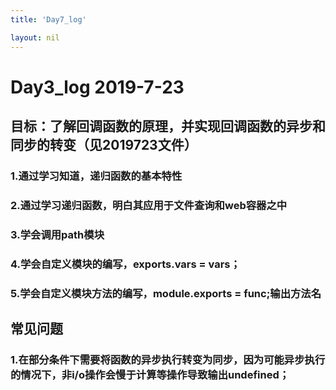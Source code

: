 ```yaml
---
title: 'Day7_log'

layout: nil
---
```


# Day3_log 			2019-7-23

## 目标：了解回调函数的原理，并实现回调函数的异步和同步的转变（见2019723文件）

### 1.通过学习知道，递归函数的基本特性

### 2.通过学习递归函数，明白其应用于文件查询和web容器之中

### 3.学会调用path模块

### 4.学会自定义模块的编写，exports.vars = vars；

### 5.学会自定义模块方法的编写，module.exports = func;输出方法名

## 常见问题

### 1.在部分条件下需要将函数的异步执行转变为同步，因为可能异步执行的情况下，非i/o操作会慢于计算等操作导致输出undefined；

### 